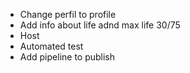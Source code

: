 - Change perfil to profile
- Add info about life adnd max life 30/75
- Host
- Automated test
- Add pipeline to publish